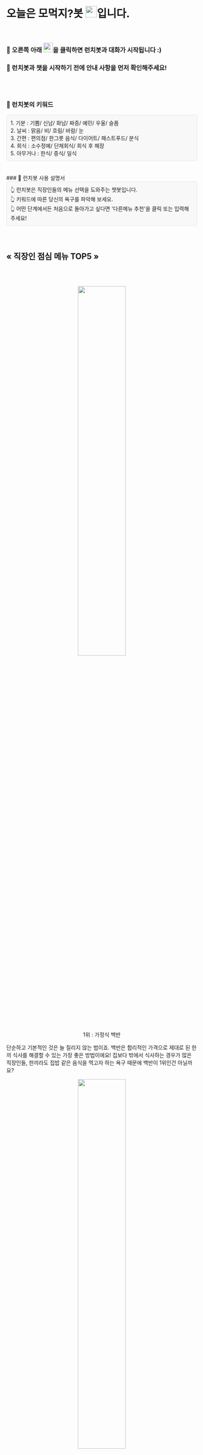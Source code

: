 # 오늘은 모먹지?봇 <img src="https://user-images.githubusercontent.com/103111041/169630391-8f1122ac-71b8-454c-a987-66b534ca33cc.png" width="30px" height="30px">입니다.   
<br>
  


### 🤖 오른쪽 아래 <img src="https://user-images.githubusercontent.com/103111041/169630391-8f1122ac-71b8-454c-a987-66b534ca33cc.png" width="25px" height="25px">을 클릭하면 런치봇과 대화가 시작됩니다 :)  


### 🤖 런치봇과 챗을 시작하기 전에 안내 사항을 먼저 확인해주세요!     
<br><br> 
  
  

### 🎯 런치봇의 키워드  
  
<div style="border: 1px solid #E5E5E5; background-color:#F8F8F8; border-radius: 5px; padding: 10px;">
1. 기분 : 기쁨/ 신남/ 화남/ 짜증/ 예민/ 우울/ 슬픔<br>
2. 날씨 : 맑음/ 비/ 흐림/ 바람/ 눈<br>
3. 간편 : 편의점/ 한그릇 음식/ 다이어트/ 패스트푸드/ 분식<br>
4. 회식 : 소수정예/ 단체회식/ 회식 후 해장<br>
5. 아무거나 : 한식/ 중식/ 일식
</div>
<br><br>
### 🎯 런치봇 사용 설명서         
<div style="border: 1px solid #E5E5E5; background-color:#F8F8F8; border-radius: 5px; padding: 10px;">
👆 런치봇은 직장인들의 메뉴 선택을 도와주는 챗봇입니다.  <br>
👆 키워드에 따른 당신의 욕구를 파악해 보세요.  <br>
👆 어떤 단계에서든 처음으로 돌아가고 싶다면 '다른메뉴 추천'을 클릭 또는 입력해주세요!  
</div>
  <br><br> 

## « 직장인 점심 메뉴 TOP5 » 

<br><br> 

<p align="center"> 
  <img src="https://user-images.githubusercontent.com/103111041/170176467-1e0f3706-bdd6-434f-a3ce-73f0ae79041c.png" width="50%" height="50%" border="0">
</p>

<p align="center"> 1위 : 가정식 백반</p>

  단순하고 기본적인 것은 늘 질리지 않는 법이죠. 백반은 합리적인 가격으로 제대로 된 한 끼 식사를 해결할 수 있는 가장 좋은 방법이에요! 
집보다 밖에서 식사하는 경우가 많은 직장인들, 한끼라도 집밥 같은 음식을 먹고자 하는 욕구 때문에 백반이 1위인건 아닐까요?




<p align="center">
  <img src="https://user-images.githubusercontent.com/103111041/170176260-4bbe0aa9-b9ea-440e-ad14-56ead9199ac5.png" width="50%" height="50%">
</p>

<p align="center"> 2위 : 구내식당 </p>

  구내식당은 회사에서 식대 명목으로 지원하는 경우가 많고 가격도 저렴하죠. 최근 공공기관이나 일부 기업은 외부인에게도 구내 식당을 개방한다고 하네요 ~



<p align="center"> 
  <img src="https://user-images.githubusercontent.com/103111041/170176334-6937724f-b408-4964-aa9c-212d1d2c1749.jpg" width="50%" height="50%">
</p>
<p align="center"> 3위 :  김치찌개 </p>

  한국인이라면 김치! 김치라는 식재료가 익숙한 만큼 그리고 칼칼한 이 맛, 점심으로 땡길시죠! 




<p align="center"> 
  <img src="https://user-images.githubusercontent.com/103111041/169543566-fe88e016-0813-439e-8a08-26064dbbf862.jpg" width="50%" height="50%">
</p>
<p align="center"> 4위 : 제육볶음 </p>

  찌개를 별로 좋아하지 않는 당신! 가격도 저렴해서 한끼 식사로 밥 한공기는 뚝딱 ~




<p align="center"> 
  <img src="https://user-images.githubusercontent.com/103111041/170176407-b86f26e3-60eb-4f08-9271-c66b4dfbedac.png" width="50%" height="50%">
</p>

<p align="center"> 5위 : 돈까스  </p>

  남녀노소 가리지 않고 누구나 좋아하는 친숙한 맛! 어렸을 때부터 먹던 추억이 있어서 그런지 더 맛있는 돈까스가 5위! 



[출처] : 네이버블로그(<a href="https://blog.naver.com/highmanc/220856704745">https://blog.naver.com/highmanc/220856704745</a>)

###  👍Top5에서도 먹을 음식이 떠오르지 않는다면 런치봇에게 도움을 요청해 보세요-!
